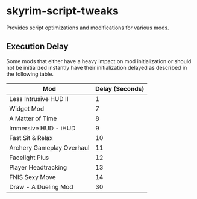 # skyrim-script-tweaks
Provides script optimizations and modifications for various mods.

## Execution Delay

Some mods that either have a heavy impact on mod initialization or should not be initialized instantly have their initialization delayed as described in the following table. 

| Mod                       | Delay (Seconds) |
| ------------------------- | --------------- |
| Less Intrusive HUD II     | 1               |
| Widget Mod                | 7               |
| A Matter of Time          | 8               |
| Immersive HUD - iHUD      | 9               |
| Fast Sit & Relax          | 10              |
| Archery Gameplay Overhaul | 11              |
| Facelight Plus            | 12              |
| Player Headtracking       | 13              |
| FNIS Sexy Move            | 14              |
| Draw - A Dueling Mod      | 30              |

